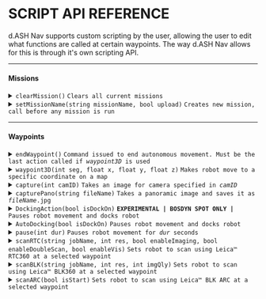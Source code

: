 # SCRIPT API REFERENCE
d.ASH Nav supports custom scripting by the user, allowing the user to edit what functions are called at certain waypoints. The way d.ASH Nav allows for this is through it's own scripting API.

---

#### Missions

<details>
 <summary><code>clearMission()</code> <code>Clears all current missions</code></summary>

<b>Parameters</b>

<table>
<tr>
<th>Name</th>
<th>description</th>
</tr>
<tr>
<td>N/A</td>
<td>N/A</td>
</tr>
</table>

</details>

<details>
 <summary><code>setMissionName(string missionName, bool upload)</code> <code>Creates new mission, call before any mission is run</code></summary>

<b>Parameters</b>

<table>
<tr>
<th>Name</th>
<th>description</th>
</tr>
<tr>
<td>missionName</td>
<td>Name of mission</td>
</tr>
<tr>
<td>upload</td>
<td>Upload status to cloud (Default: False)</td>
</tr>
</table>

</details>

---

#### Waypoints

<details>
 <summary><code>endWaypoint()</code> <code>Command issued to end autonomous movement. Must be the last action called if <i>waypoint3D</i> is used</code></summary>

<b>Parameters</b>

<table>
<tr>
<th>Name</th>
<th>description</th>
</tr>
<tr>
<td>N/A</td>
<td>N/A</td>
</tr>
</table>

</details>

<details>
 <summary><code>waypoint3D(int seg, float x, float y, float z)</code> <code>Makes robot move to a specific coordinate on a map</code></summary>

<b>Parameters</b>

<table>
<tr>
<th>Name</th>
<th>description</th>
</tr>
<tr>
<td>seg</td>
<td>Segment of path. Set as zero</td>
</tr>
<tr>
<td>x</td>
<td>X coordinate on the map</td>
</tr>
<tr>
<td>y</td>
<td>Y coordinate on the map</td>
</tr>
<tr>
<td>z</td>
<td>Z coordinate on the map (Height)</td>
</tr>
</table>

</details>

<details>
 <summary><code>capture(int camID)</code> <code>Takes an image for camera specified in <i>camID</i></code></summary>

<b>Parameters</b>

<table>
<tr>
<th>Name</th>
<th>description</th>
</tr>
<tr>
<td>camID</td>
<td>ID of camera used</td>
</tr>
</table>

</details>

<details>
 <summary><code>capturePano(string fileName)</code> <code>Takes a panoramic image and saves it as <i>fileName</i>.jpg</code></summary>

<b>Parameters</b>

<table>
<tr>
<th>Name</th>
<th>description</th>
</tr>
<tr>
<td>fileName</td>
<td>Name of file</td>
</tr>
</table>

</details>

<details>
 <summary><code>DockingAction(bool isDockOn)</code> <code><b>EXPERIMENTAL | BOSDYN SPOT ONLY | </b>Pauses robot movement and docks robot</code></summary>

<b>Parameters</b>

<table>
<tr>
<th>Name</th>
<th>description</th>
</tr>
<tr>
<td>isDockOn</td>
<td>If docking is supported on the robot</td>
</tr>
</table>

</details>

<details>
 <summary><code>AutoDocking(bool isDockOn)</code> <code>Pauses robot movement and docks robot</code></summary>

<b>Parameters</b>

<table>
<tr>
<th>Name</th>
<th>description</th>
</tr>
<tr>
<td>isDockOn</td>
<td>If docking is supported on the robot</td>
</tr>
</table>

</details>

<details>
 <summary><code>pause(int dur)</code> <code>Pauses robot movement for <i>dur</i> seconds</code></summary>

<b>Parameters</b>

<table>
<tr>
<th>Name</th>
<th>description</th>
</tr>
<tr>
<td>dur</td>
<td>Time in seconds to pause the robot for</td>
</tr>
</table>

</details>

<details>
 <summary><code>scanRTC(string jobName, int res, bool enableImaging, bool enableDoubleScan, bool enableVis)</code> <code>Sets robot to scan using Leica™ RTC360 at a selected waypoint</code></summary>

<b>Parameters</b>

<table>
<tr>
<th>Name</th>
<th>description</th>
</tr>
<tr>
<td>jobName</td>
<td>Name of scan job</td>
</tr>
<tr>
<td>res</td>
<td>Resolution of scan</td>
</tr>
<tr>
<td>enableImaging</td>
<td>Whether to scan with colour (imaging)</td>
</tr>
<tr>
<td>enableDoubleScan</td>
<td>Enable Leica™ Double scan</td>
</tr>
<tr>
<td>enableVis</td>
<td>Enable Leica™ Visual Inertial System</td>
</tr>
</table>

</details>

<details>
 <summary><code>scanBLK(string jobName, int res, int imgQly)</code> <code>Sets robot to scan using Leica™ BLK360 at a selected waypoint</code></summary>

<b>Parameters</b>

<table>
<tr>
<th>Name</th>
<th>description</th>
</tr>
<tr>
<td>jobName</td>
<td>Name of scan job</td>
</tr>
<tr>
<td>res</td>
<td>Resolution of scan</td>
</tr>
<tr>
<td>imgQly</td>
<td>Image quality to scan at</td>
</tr>
</table>

</details>

<details>
 <summary><code>scanARC(bool isStart)</code> <code>Sets robot to scan using Leica™ BLK ARC at a selected waypoint</code></summary>

<b>Parameters</b>

<table>
<tr>
<th>Name</th>
<th>description</th>
</tr>
<tr>
<td>isStart</td>
<td>Start or stop scanning</td>
</tr>
</table>

</details>
